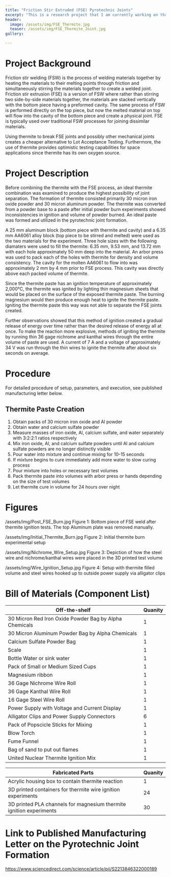 ```yaml
---
title: "Friction Stir Extruded (FSE) Pyrotechnic Joints"
excerpt: "This is a research project that I am currently working on that examines the use of thermite to separate FSE joints of dissimilar materials."
header:
  image: /assets/img/FSE_Thermite.jpg
  teaser: /assets/img/FSE_Thermite_Joint.jpg
gallery:

---
```

# Project Background 

Friction stir welding (FSW) is the process of welding materials together by heating the materials to their melting points through friction and simultaneously stirring the materials together to create a welded joint. Friction stir extrusion (FSE) is a version of FSW where rather than stirring two side-by-side materials together, the materials are stacked vertically with the bottom piece having a preformed cavity. The same process of FSW is performed directly on the top piece, but now the melted material on top will flow into the cavity of the bottom piece and create a physical joint. FSE is typically used over traditional FSW processes for joining dissimilar materials.

Using thermite to break FSE joints and possibly other mechanical joints creates a cheaper alternative to Lot Acceptance Testing. Furthermore, the use of thermite provides optimistic testing capabilities for space applications since thermite has its own oxygen source.

# Project Description


Before combining the thermite with the FSE process, an ideal thermite combination was examined to produce the highest possibility of joint separation. The formation of thermite consisted primarily 30 micron iron oxide powder and 30 micron aluminum powder. The thermite was converted from a powder base to a paste after initial powder burn experiments showed inconsistencies in ignition and volume of powder burned. An ideal paste was formed and utilized in the pyrotechnic joint formation. 

A 25 mm aluminum block (bottom piece with thermite and cavity) and a 6.35 mm AA6061 alloy block (top piece to be stirred and melted) were used as the two materials for the experiment. Three hole sizes with the following diamaters were used to fill the thermite: 6.35 mm, 9.53 mm, and 13.72 mm with each hole approximately 50 mm deep into the material. An arbor press was used to pack each of the holes with thermite for density and volume consistency. The cavity for the molten AA6061 to flow into was approximately 2 mm by 4 mm prior to FSE process. This cavity was directly above each packed volume of thermite.

Since the thermite paste has an ignition temperature of approximately 2,000°C, the thermite was ignited by lighting thin magnesium sheets that would be placed on the surface of the exposed thermite paste. The burning magnesium would then produce enough heat to ignite the thermite paste. Igniting the thermite paste this way was not able to separate the FSE joints created.

Further observations showed that this method of ignition created a gradual release of energy over time rather than the desired release of energy all at once. To make the reaction more explosive, methods of igniting the thermite by running thin 36 gage nichrome and kanthal wires through the entire volume of paste are used. A current of 7 A and a voltage of approximately 34 V was run through the thin wires to ignite the thermite after about six seconds on average. 

# Procedure

For detailed procedure of setup, parameters, and execution, see published manufacturing letter below.

## Thermite Paste Creation
1. Obtain packs of 30 micron iron oxide and Al powder
2. Obtain water and calcium sulfate powder
3. Measure masses of iron oxide, Al, calcium sulfate, and water separately with 3:2:2:1 ratios respectively
4. Mix iron oxide, Al, and calcium sulfate powders until Al and calcium sulfate powders are no longer distinctly visible
5. Pour water into mixture and continue mixing for 10-15 seconds
6. If mixture begins to cure immediately add more water to slow curing process
7. Pour mixture into holes or necessary test volumes
8. Pack thermite paste into volumes with arbor press or hands depending on the size of test volumes
9. Let thermite cure in volume for 24 hours over night

# Figures

 /assets/img/Post_FSE_Burn.jpg
 Figure 1: Bottom piece of FSE weld after thermite ignition tests. The top Aluminum plate was removed manually.
 
 /assets/img/Initial_Thermite_Burn.jpg
 Figure 2: Initial thermite burn experimental setup
 
 /assets/img/Nichrome_Wire_Setup.jpg
 Figure 3: Depiction of how the steel wire and nichrome/kanthal wires were placed in the 3D printed test volume
 
 /assets/img/Wire_Ignition_Setup.jpg
 Figure 4: Setup with thermite filled volume and steel wires hooked up to outside power supply via alligator clips

# Bill of Materials (Component List)

| Off-the-shelf  | Quanity |
| ------------- | ------------- |
| 30 Micron Red Iron Oxide Powder Bag by Alpha Chemicals  | 1 |
| 30 Micron Aluminum Powder Bag by Alpha Chemicals | 1  |
| Calcium Sulfate Powder Bag  | 1  |
| Scale  | 1  |
| Bottle Water or sink water | 1  |
| Pack of Small or Medium Sized Cups  | 1  |
| Magnesium ribbon  | 1  |
| 36 Gage Nichrome Wire Roll  | 1  |
| 36 Gage Kanthal Wire Roll  | 1  |
| 16 Gage Steel Wire Roll  | 1 |
| Power Supply with Voltage and Current Display  | 1  |
| Alligator Clips and Power Supply Connectors  | 6  |
| Pack of Popscicle Sticks for Mixing | 1  |
| Blow Torch  | 1  |
| Fume Funnel | 1 |
| Bag of sand to put out flames | 1 |
| United Nuclear Thermite Ignition Mix  | 1 |

| Fabricated Parts  | Quanity |
| ------------- | ------------- |
| Acrylic housing box to contain thermite reaction  | 1 |
| 3D printed containers for thermite wire ignition experiments  | 24 |
| 3D printed PLA channels for magnesium thermite ignition experiments  | 30|


# Link to Published Manufacturing Letter on the Pyrotechnic Joint Formation

https://www.sciencedirect.com/science/article/pii/S2213846322000189

